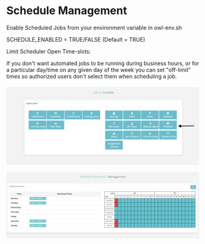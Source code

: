 # Schedule Management

Enable Scheduled Jobs from your environment variable in owl-env.sh

SCHEDULE\_ENABLED = TRUE/FALSE \(Default = TRUE\)

Limit Scheduler Open Time-slots:

If you don't want automated jobs to be running during business hours, or for a particular day/time on any given day of the week you can set "off-limit" times so authorized users don't select them when scheduling a job.

![](../.gitbook/assets/image%20%2854%29.png)

![](../.gitbook/assets/image%20%2852%29.png)

